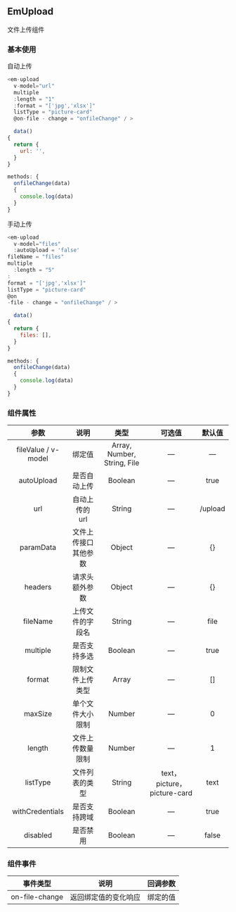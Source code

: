 ## EmUpload

文件上传组件

### 基本使用

自动上传

```javascript
<em-upload
  v-model="url"
  multiple
  :length = "1"
  :format = "['jpg','xlsx']"
  listType = "picture-card"
  @on-file - change = "onfileChange" / >

  data()
{
  return {
    url: '',
  }
}

methods: {
  onfileChange(data)
  {
    console.log(data)
  }
}
```

手动上传

```javascript
<em-upload
  v-model="files"
  :autoUpload = 'false'
fileName = "files"
multiple
  :length = "5"
:
format = "['jpg','xlsx']"
listType = "picture-card"
@on
-file - change = "onfileChange" / >

  data()
{
  return {
    files: [],
  }
}

methods: {
  onfileChange(data)
  {
    console.log(data)
  }
}
```

### 组件属性

|        参数         |         说明         |            类型             |           可选值            | 默认值  |
| :-----------------: | :------------------: | :-------------------------: | :-------------------------: | :-----: |
| fileValue / v-model |        绑定值        | Array, Number, String, File |              —              |    —    |
|     autoUpload      |     是否自动上传     |           Boolean           |              —              |  true   |
|         url         |    自动上传的url     |           String            |              —              | /upload |
|      paramData      | 文件上传接口其他参数 |           Object            |              —              |   {}    |
|       headers       |    请求头额外参数    |           Object            |              —              |   {}    |
|      fileName       |   上传文件的字段名   |           String            |              —              |  file   |
|      multiple       |     是否支持多选     |           Boolean           |              —              |  true   |
|       format        |   限制文件上传类型   |            Array            |              —              |   []    |
|       maxSize       |   单个文件大小限制   |           Number            |              —              |    0    |
|       length        |   文件上传数量限制   |           Number            |              —              |    1    |
|      listType       |    文件列表的类型    |           String            | text，picture，picture-card |  text   |
|   withCredentials   |     是否支持跨域     |           Boolean           |              —              |  true   |
|      disabled       |       是否禁用       |           Boolean           |              —              |  false  |

### 组件事件

|    事件类型    |         说明         | 回调参数 |
| :------------: | :------------------: | :------: |
| on-file-change | 返回绑定值的变化响应 | 绑定的值 |
